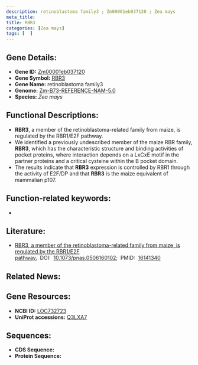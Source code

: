 ```yaml
---
description: retinoblastoma family3 ; Zm00001eb037120 ; Zea mays
meta_title:
title: RBR3
categories: [Zea mays]
tags: [  ]
---
```


## Gene Details:
- **Gene ID:**	[Zm00001eb037120](https://www.maizegdb.org/gene_center/gene/Zm00001eb037120)
- **Gene Symbol:** <u>RBR3</u>
- **Gene Name:** retinoblastoma family3
- **Genome:** [Zm-B73-REFERENCE-NAM-5.0](https://www.maizegdb.org/genome/assembly/Zm-B73-REFERENCE-NAM-5.0)
- **Species:** *Zea mays*

## Functional Descriptions:
   - **RBR3**, a member of the retinoblastoma-related family from maize, is regulated by the RBR1/E2F pathway.
   - We identified a previously undescribed member of the maize RBR family, **RBR3**, which has the characteristic structure and binding activities of pocket proteins, where interaction depends on a LxCxE motif in the partner proteins and a critical cysteine within the B pocket domain.
   - The results indicate that **RBR3** expression is controlled by RBR1 through the activity of E2F/DP and that **RBR3** is the maize equivalent of mammalian p107.

## Function-related keywords:
- [](/tags//)

## Literature:
   - [RBR3, a member of the retinoblastoma-related family from maize, is regulated by the RBR1/E2F pathway.]( https://www.ncbi.nlm.nih.gov/pmc/articles/PMC1201608/)&nbsp;&nbsp;DOI:&nbsp;&nbsp;[10.1073/pnas.0506160102](https://www.ncbi.nlm.nih.gov/pmc/articles/PMC1201608/);&nbsp;&nbsp;PMID:&nbsp;&nbsp;[16141340](https://pubmed.ncbi.nlm.nih.gov/16141340/)

## Related News:

## Gene Resources:
- **NCBI ID:**  [LOC732723](https://www.ncbi.nlm.nih.gov/gene/?term=LOC732723)
- **UniProt accessions:** [Q3LXA7](https://www.uniprot.org/uniprotkb/Q3LXA7/entry)



## Sequences:
- **CDS Sequence:**
- **Protein Sequence:**
